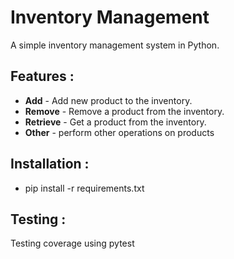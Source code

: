 # Inventory Management
A simple inventory management system in Python.

## Features :
- **Add** - Add new product to the inventory.
- **Remove** - Remove a product from the inventory.
- **Retrieve** - Get a product from the inventory.
- **Other** - perform other operations on products

## Installation : 
- pip install -r requirements.txt

## Testing :
Testing coverage using pytest